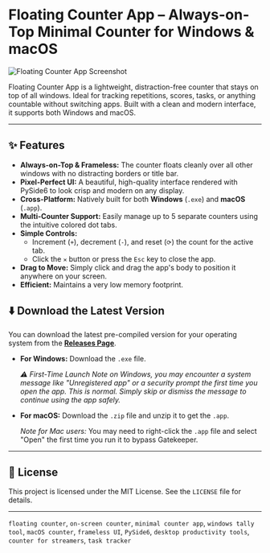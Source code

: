 # Floating Counter App – Always-on-Top Minimal Counter for Windows & macOS

![Floating Counter App Screenshot](https://i.imgur.com/g0jMfrr.png) 

Floating Counter App is a lightweight, distraction-free counter that stays on top of all windows. Ideal for tracking repetitions, scores, tasks, or anything countable without switching apps. Built with a clean and modern interface, it supports both Windows and macOS.

---

## ✨ Features

* **Always-on-Top & Frameless:** The counter floats cleanly over all other windows with no distracting borders or title bar.
* **Pixel-Perfect UI:** A beautiful, high-quality interface rendered with PySide6 to look crisp and modern on any display.
* **Cross-Platform:** Natively built for both **Windows** (`.exe`) and **macOS** (`.app`).
* **Multi-Counter Support:** Easily manage up to 5 separate counters using the intuitive colored dot tabs.
* **Simple Controls:**
    * Increment (`+`), decrement (`-`), and reset (`⟳`) the count for the active tab.
    * Click the `✕` button or press the `Esc` key to close the app.
* **Drag to Move:** Simply click and drag the app's body to position it anywhere on your screen.
* **Efficient:** Maintains a very low memory footprint.

## ⬇️ Download the Latest Version

You can download the latest pre-compiled version for your operating system from the **[Releases Page](https://github.com/pertamaks/floating-counter/releases)**.

* **For Windows:** Download the `.exe` file.

  _⚠️ First-Time Launch Note on Windows, you may encounter a system message like "Unregistered app" or a security prompt the first time you open the app. This is normal. Simply skip or dismiss the message to continue using the app safely._

* **For macOS:** Download the `.zip` file and unzip it to get the `.app`.

  *Note for Mac users:* You may need to right-click the `.app` file and select "Open" the first time you run it to bypass Gatekeeper.

---

## 📄 License

This project is licensed under the MIT License. See the `LICENSE` file for details.

---

`floating counter`, `on-screen counter`, `minimal counter app`, `windows tally tool`, `macOS counter`, `frameless UI`, `PySide6`, `desktop productivity tools`, `counter for streamers`, `task tracker`
